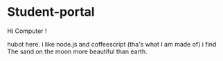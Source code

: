 # Student-portal

Hi Computer !

hubot here. i like node.js and coffeescript (tha's what I am made of)
i find The sand on the moon more beautiful than earth.
